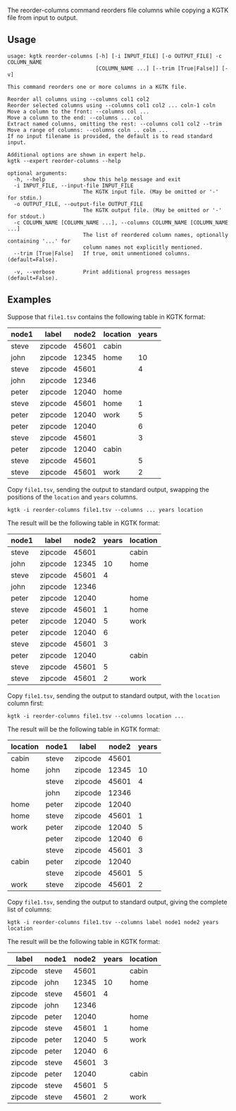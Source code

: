 The reorder-columns command reorders file columns while copying a KGTK file from input to output.
## Usage

```
usage: kgtk reorder-columns [-h] [-i INPUT_FILE] [-o OUTPUT_FILE] -c COLUMN_NAME
                            [COLUMN_NAME ...] [--trim [True|False]] [-v]

This command reorders one or more columns in a KGTK file. 

Reorder all columns using --columns col1 col2
Reorder selected columns using --columns col1 col2 ... coln-1 coln
Move a column to the front: --columns col ...
Move a column to the end: --columns ... col
Extract named columns, omitting the rest: --columns col1 col2 --trim
Move a range of columns: --columns coln .. colm ...
If no input filename is provided, the default is to read standard input. 

Additional options are shown in expert help.
kgtk --expert reorder-columns --help

optional arguments:
  -h, --help            show this help message and exit
  -i INPUT_FILE, --input-file INPUT_FILE
                        The KGTK input file. (May be omitted or '-' for stdin.)
  -o OUTPUT_FILE, --output-file OUTPUT_FILE
                        The KGTK output file. (May be omitted or '-' for stdout.)
  -c COLUMN_NAME [COLUMN_NAME ...], --columns COLUMN_NAME [COLUMN_NAME ...]
                        The list of reordered column names, optionally containing '...' for
                        column names not explicitly mentioned.
  --trim [True|False]   If true, omit unmentioned columns. (default=False).

  -v, --verbose         Print additional progress messages (default=False).
```

## Examples

Suppose that `file1.tsv` contains the following table in KGTK format:

| node1 | label | node2 | location | years |
| -- | -- | -- | -- | -- |
| steve | zipcode | 45601 | cabin |  |
| john | zipcode | 12345 | home | 10 |
| steve | zipcode | 45601 |  | 4 |
| john | zipcode | 12346 |  |  |
| peter | zipcode | 12040 | home |  |
| steve | zipcode | 45601 | home | 1 |
| peter | zipcode | 12040 | work | 5 |
| peter | zipcode | 12040 |  | 6 |
| steve | zipcode | 45601 |  | 3 |
| peter | zipcode | 12040 | cabin |  |
| steve | zipcode | 45601 |  | 5 |
| steve | zipcode | 45601 | work | 2 |


Copy `file1.tsv`, sending the output to standard output, swapping
the positions of the `location` and `years` columns.

```
kgtk -i reorder-columns file1.tsv --columns ... years location
```

The result will be the following table in KGTK format:

| node1 | label | node2 | years | location |
| -- | -- | -- | -- | -- |
| steve | zipcode | 45601 |  | cabin |
| john | zipcode | 12345 | 10 | home |
| steve | zipcode | 45601 | 4 |  |
| john | zipcode | 12346 |  |  |
| peter | zipcode | 12040 |  | home |
| steve | zipcode | 45601 | 1 | home |
| peter | zipcode | 12040 | 5 | work |
| peter | zipcode | 12040 | 6 |  |
| steve | zipcode | 45601 | 3 |  |
| peter | zipcode | 12040 |  | cabin |
| steve | zipcode | 45601 | 5 |  |
| steve | zipcode | 45601 | 2 | work |

Copy `file1.tsv`, sending the output to standard output, with
the `location` column first:

```
kgtk -i reorder-columns file1.tsv --columns location ...
```

The result will be the following table in KGTK format:

| location | node1 | label | node2 | years |
| -- | -- | -- | -- | -- |
| cabin | steve | zipcode | 45601 |  |
| home | john | zipcode | 12345 | 10 |
|  | steve | zipcode | 45601 | 4 |
|  | john | zipcode | 12346 |  |
| home | peter | zipcode | 12040 |  |
| home | steve | zipcode | 45601 | 1 |
| work | peter | zipcode | 12040 | 5 |
|  | peter | zipcode | 12040 | 6 |
|  | steve | zipcode | 45601 | 3 |
| cabin | peter | zipcode | 12040 |  |
|  | steve | zipcode | 45601 | 5 |
| work | steve | zipcode | 45601 | 2 |

Copy `file1.tsv`, sending the output to standard output, giving
the complete list of columns:

```
kgtk -i reorder-columns file1.tsv --columns label node1 node2 years location
```
The result will be the following table in KGTK format:

| label | node1 | node2 | years | location |
| -- | -- | -- | -- | -- |
| zipcode | steve | 45601 |  | cabin |
| zipcode | john | 12345 | 10 | home |
| zipcode | steve | 45601 | 4 |  |
| zipcode | john | 12346 |  |  |
| zipcode | peter | 12040 |  | home |
| zipcode | steve | 45601 | 1 | home |
| zipcode | peter | 12040 | 5 | work |
| zipcode | peter | 12040 | 6 |  |
| zipcode | steve | 45601 | 3 |  |
| zipcode | peter | 12040 |  | cabin |
| zipcode | steve | 45601 | 5 |  |
| zipcode | steve | 45601 | 2 | work |

